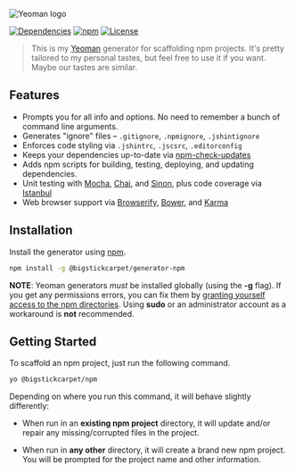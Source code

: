 ![Yeoman logo](http://i.imgur.com/f8hrkK4.png)

[![Dependencies](https://david-dm.org/BigstickCarpet/generator-npm.svg)](https://david-dm.org/BigstickCarpet/generator-npm)
[![npm](http://img.shields.io/npm/v/@bigstickcarpet/generator-npm.svg)](https://www.npmjs.com/package/@bigstickcarpet/generator-npm)
[![License](https://img.shields.io/npm/l/@bigstickcarpet/generator-npm.svg)](LICENSE)

> This is my [Yeoman](http://yeoman.io/) generator for scaffolding npm projects. It's pretty tailored to my personal tastes, but feel free to use it if you want. Maybe our tastes are similar.


Features
------------------------
* Prompts you for all info and options.  No need to remember a bunch of command line arguments.
* Generates "ignore" files &ndash; `.gitignore`, `.npmignore`, `.jshintignore`
* Enforces code styling via `.jshintrc`, `.jscsrc`, `.editorconfig`
* Keeps your dependencies up-to-date via [npm-check-updates](https://www.npmjs.com/package/npm-check-updates)
* Adds npm scripts for building, testing, deploying, and updating dependencies.
* Unit testing with [Mocha](http://mochajs.org/), [Chai](http://chaijs.com/), and [Sinon](http://sinonjs.org/), plus code coverage via [Istanbul](https://www.npmjs.com/package/istanbul)
* Web browser support via [Browserify](http://browserify.org/), [Bower](http://bower.io/), and [Karma](http://karma-runner.github.io/0.12/index.html)


Installation
------------------------
Install the generator using [npm](https://docs.npmjs.com/getting-started/what-is-npm).

```bash
npm install -g @bigstickcarpet/generator-npm
```

__NOTE__: Yeoman generators _must_ be installed globally (using the __-g__ flag).  If you get any permissions errors, you can fix them by [granting yourself access to the npm directories](https://docs.npmjs.com/getting-started/fixing-npm-permissions).  Using __sudo__ or an administrator account as a workaround is __not__ recommended.


Getting Started
------------------------
To scaffold an npm project, just run the following command.

```bash
yo @bigstickcarpet/npm
```

Depending on where you run this command, it will behave slightly differently:

- When run in an __existing npm project__ directory, it will update and/or repair any missing/corrupted files in the project.

- When run in __any other__ directory, it will create a brand new npm project.  You will be prompted for the project name and other information.

